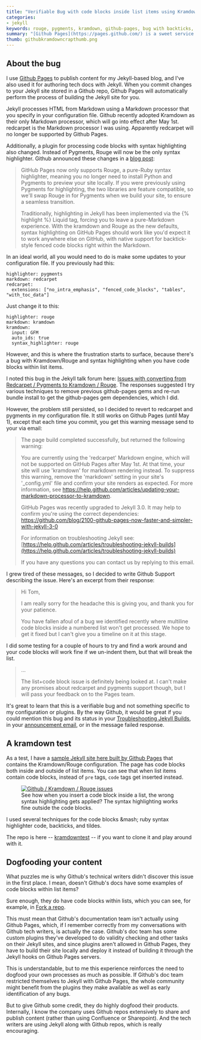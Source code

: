 ```yaml
---
title: "Verifiable Bug with code blocks inside list items using Kramdown and Rouge on Github Pages"
categories:
- jekyll
keywords: rouge, pygments, kramdown, github-pages, bug with backticks, pre code blocks, syntax highlighting
summary: "[Github Pages](https://pages.github.com/) is a sweet service that builds your Jekyll site for you when you commit changes to a Github repo. However, as much as I like Github Pages, they currently have a bug with code blocks in lists with their Kramdown and Rouge Markdown processing and syntax highlighting. If you're experiencing issues, note that this is a verifiable bug that the Github team is working to fix."
thumb: githubkramdowncrapthumb.png
---
```


## About the bug

I use [Github Pages](https://pages.github.com/) to publish content for my Jekyll-based blog, and I've also used it for authoring tech docs with Jekyll. When you commit changes to your Jekyll site stored in a Github repo, Github Pages will automatically perform the process of building the Jekyll site for you.

Jekyll processes HTML from Markdown using a Markdown processor that you specify in your configuration file. Github recently adopted Kramdown as their only Markdown processor, which will go into effect after May 1st. redcarpet is the Markdown processor I was using. Apparently redcarpet will no longer be supported by Github Pages.

Additionally, a plugin for processing code blocks with syntax highlighting also changed. Instead of Pygments, Rouge will now  be the only syntax highlighter. Github announced these changes in a <a href="https://github.com/blog/2100-github-pages-now-faster-and-simpler-with-jekyll-3-0">blog post</a>:

>GitHub Pages now only supports Rouge, a pure-Ruby syntax highlighter, meaning you no longer need to install Python and Pygments to preview your site locally. If you were previously using Pygments for highlighting, the two libraries are feature compatible, so we'll swap Rouge in for Pygments when we build your site, to ensure a seamless transition.
>
>Traditionally, highlighting in Jekyll has been implemented via the {% highlight %} Liquid tag, forcing you to leave a pure-Markdown experience. With the kramdown and Rouge as the new defaults, syntax highlighting on GitHub Pages should work like you'd expect it to work anywhere else on GitHub, with native support for backtick-style fenced code blocks right within the Markdown.

In an ideal world, all you would need to do is make some updates to your configuration file. If you previously had this:

```
highlighter: pygments
markdown: redcarpet
redcarpet:
  extensions: ["no_intra_emphasis", "fenced_code_blocks", "tables", "with_toc_data"]
```

Just change it to this:

```
highlighter: rouge
markdown: kramdown
kramdown:
  input: GFM
  auto_ids: true
  syntax_highlighter: rouge
```

However, and this is where the frustration starts to surface, because there's a bug with Kramdown/Rouge and syntax highlighting when you have code blocks within list items.

I noted this bug in the Jekyll talk forum here: [Issues with converting from Redcarpet / Pygments to Kramdown / Rouge](https://talk.jekyllrb.com/t/issues-with-converting-from-redcarpet-pygments-to-kramdown-rouge/1937). The responses suggested I try various techniques to remove previous github-pages gems and re-run bundle install to get the github-pages gem dependencies, which I did.

However, the problem still persisted, so I decided to revert to redcarpet and pygments in my configuration file. It still works on Github Pages (until May 1), except that each time you commit, you get this warning message send to your via email:

> The page build completed successfully, but returned the following warning:
>
>You are currently using the 'redcarpet' Markdown engine, which will not be supported on GitHub Pages after May 1st. At that time, your site will use 'kramdown' for markdown rendering instead. To suppress this warning, remove the 'markdown' setting in your site's '_config.yml' file and confirm your site renders as expected. For more information, see <a href="https://help.github.com/articles/updating-your-markdown-processor-to-kramdown/">https://help.github.com/articles/updating-your-markdown-processor-to-kramdown</a>.
>
>GitHub Pages was recently upgraded to Jekyll 3.0. It may help to confirm you're using the correct dependencies: <a href="https://github.com/blog/2100-github-pages-now-faster-and-simpler-with-jekyll-3-0">https://github.com/blog/2100-github-pages-now-faster-and-simpler-with-jekyll-3-0</a>
>
> For information on troubleshooting Jekyll see: [https://help.github.com/articles/troubleshooting-jekyll-builds](https://help.github.com/articles/troubleshooting-jekyll-builds)
>
> If you have any questions you can contact us by replying to this email.


I grew tired of these messages, so I decided to write Github Support describing the issue. Here's an excerpt from their response:


> Hi Tom,
>
>I am really sorry for the headache this is giving you, and thank you for your patience.
>
>You have fallen afoul of a bug we identified recently where multiline code blocks inside a numbered list won't get processed. We hope to get it fixed but I can't give you a timeline on it at this stage.
>
I did some testing for a couple of hours to try and find a work around and your code blocks will work fine if we un-indent them, but that will break the list.
>
>...
>
>The list+code block issue is definitely being looked at. I can't make any promises about redcarpet and pygments support though, but I will pass your feedback on to the Pages team.

It's great to learn that this is a verifiable bug and not something specific to my configuration or plugins. By the way Github, it would be great if you could mention this bug and its status in your [Troubleshooting Jekyll Builds](https://help.github.com/articles/troubleshooting-jekyll-builds/), in your [announcement email](https://github.com/blog/2100-github-pages-now-faster-and-simpler-with-jekyll-3-0), or in the message failed response. 

## A kramdown test
 
As a test, I have a [sample Jekyll site here built by Github Pages](http://idratherbewriting.com/kramdowntest/jekyll/update/2016/02/05/welcome-to-jekyll.html) that contains the Kramdown/Rouge configuration. The page has code blocks both inside and outside of list items. You can see that when list items contain code blocks, instead of `pre` tags, `code` tags get inserted instead. 

<figure><a href="https://leanpub.com/getstartedtechwriting"><img src="{{ "/images/githubkramdowncrap.png | prepend: site.baseurl }}" alt="Github / Kramdown / Rouge issues" /></a><figcaption>See how when you insert a code block inside a list, the wrong syntax highlighting gets applied? The syntax highlighting works fine outside the code blocks. </i></figcaption></figure>

I used several techniques for the code blocks &mash; ruby syntax highlighter code, backticks, and tildes.

The repo is here -- [kramdowntest](https://github.com/tomjohnson1492/kramdowntest) -- if you want to clone it and play around with it.

## Dogfooding your content

What puzzles me is why Github's technical writers didn't discover this issue in the first place. I mean, doesn't Github's docs have some examples of code blocks within list items?

Sure enough, they do have code blocks within lists, which you can see, for example, in [Fork a repo](https://help.github.com/articles/fork-a-repo/).
 
This must mean that Github's documentation team isn't actually using Github Pages, which, if I remember correctly from my conversations with Github tech writers, is actually the case. Github's doc team has some custom plugins they've developed to do validity checking and other tasks on their Jekyll sites, and since plugins aren't allowed in Github Pages, they have to build their site locally and deploy it instead of building it through the Jekyll hooks on Github Pages servers.

This is understandable, but to me this experience reinforces the need to dogfood your own processes as much as possible. If Github's doc team restricted themselves to Jekyll with Github Pages, the whole community might benefit from the plugins they make available as well as early identification of any bugs. 

But to give Github some credit, they do highly dogfood their products. Internally, I know the company uses Github repos extensively to share and publish content (rather than using Confluence or Sharepoint). And the tech writers are using Jekyll along with Github repos, which is really encouraging.